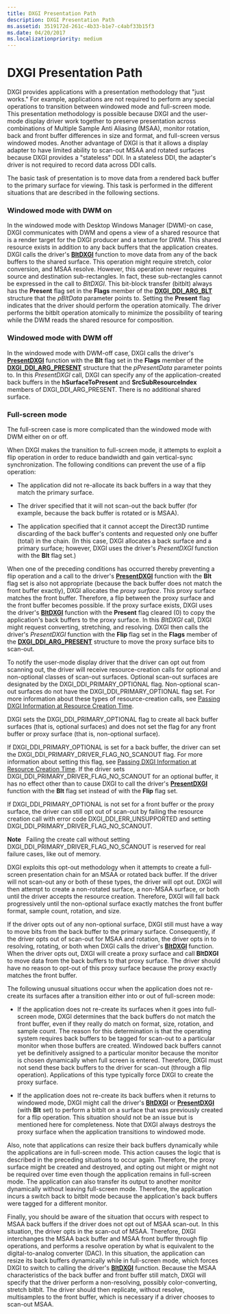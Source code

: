 ```yaml
---
title: DXGI Presentation Path
description: DXGI Presentation Path
ms.assetid: 3519172d-261c-4b33-b1e7-c4abf33b15f3
ms.date: 04/20/2017
ms.localizationpriority: medium
---
```


# DXGI Presentation Path


DXGI provides applications with a presentation methodology that "just works." For example, applications are not required to perform any special operations to transition between windowed mode and full-screen mode. This presentation methodology is possible because DXGI and the user-mode display driver work together to preserve presentation across combinations of Multiple Sample Anti Aliasing (MSAA), monitor rotation, back and front buffer differences in size and format, and full-screen versus windowed modes. Another advantage of DXGI is that it allows a display adapter to have limited ability to scan-out MSAA and rotated surfaces because DXGI provides a "stateless" DDI. In a stateless DDI, the adapter's driver is not required to record data across DDI calls.

The basic task of presentation is to move data from a rendered back buffer to the primary surface for viewing. This task is performed in the different situations that are described in the following sections.

### <span id="windowed_mode_with_dwm_on"></span><span id="WINDOWED_MODE_WITH_DWM_ON"></span>Windowed mode with DWM on

In the windowed mode with Desktop Windows Manager (DWM)-on case, DXGI communicates with DWM and opens a view of a shared resource that is a render target for the DXGI producer and a texture for DWM. This shared resource exists in addition to any back buffers that the application creates. DXGI calls the driver's [**BltDXGI**](https://docs.microsoft.com/windows-hardware/drivers/ddi/content/dxgiddi/ns-dxgiddi-dxgi_ddi_base_functions) function to move data from any of the back buffers to the shared surface. This operation might require stretch, color conversion, and MSAA resolve. However, this operation never requires source and destination sub-rectangles. In fact, these sub-rectangles cannot be expressed in the call to *BltDXGI*. This bit-block transfer (bitblt) always has the **Present** flag set in the **Flags** member of the [**DXGI\_DDI\_ARG\_BLT**](https://docs.microsoft.com/windows-hardware/drivers/ddi/content/dxgiddi/ns-dxgiddi-dxgi_ddi_arg_blt) structure that the *pBltData* parameter points to. Setting the **Present** flag indicates that the driver should perform the operation atomically. The driver performs the bitblt operation atomically to minimize the possibility of tearing while the DWM reads the shared resource for composition.

### <span id="windowed_mode_with_dwm_off"></span><span id="WINDOWED_MODE_WITH_DWM_OFF"></span>Windowed mode with DWM off

In the windowed mode with DWM-off case, DXGI calls the driver's [**PresentDXGI**](https://docs.microsoft.com/windows-hardware/drivers/ddi/content/dxgiddi/ns-dxgiddi-dxgi_ddi_base_functions) function with the **Blt** flag set in the **Flags** member of the [**DXGI\_DDI\_ARG\_PRESENT**](https://docs.microsoft.com/windows-hardware/drivers/ddi/content/dxgiddi/ns-dxgiddi-dxgi_ddi_arg_present) structure that the *pPresentData* parameter points to. In this *PresentDXGI* call, DXGI can specify any of the application-created back buffers in the **hSurfaceToPresent** and **SrcSubResourceIndex** members of DXGI\_DDI\_ARG\_PRESENT. There is no additional shared surface.

### <span id="full_screen_mode"></span><span id="FULL_SCREEN_MODE"></span>Full-screen mode

The full-screen case is more complicated than the windowed mode with DWM either on or off.

When DXGI makes the transition to full-screen mode, it attempts to exploit a flip operation in order to reduce bandwidth and gain vertical-sync synchronization. The following conditions can prevent the use of a flip operation:

-   The application did not re-allocate its back buffers in a way that they match the primary surface.

-   The driver specified that it will not scan-out the back buffer (for example, because the back buffer is rotated or is MSAA).

-   The application specified that it cannot accept the Direct3D runtime discarding of the back buffer's contents and requested only one buffer (total) in the chain. (In this case, DXGI allocates a back surface and a primary surface; however, DXGI uses the driver's *PresentDXGI* function with the **Blt** flag set.)

When one of the preceding conditions has occurred thereby preventing a flip operation and a call to the driver's [**PresentDXGI**](https://docs.microsoft.com/windows-hardware/drivers/ddi/content/dxgiddi/ns-dxgiddi-dxgi_ddi_base_functions) function with the **Blt** flag set is also not appropriate (because the back buffer does not match the front buffer exactly), DXGI allocates the *proxy surface*. This proxy surface matches the front buffer. Therefore, a flip between the proxy surface and the front buffer becomes possible. If the proxy surface exists, DXGI uses the driver's [**BltDXGI**](https://docs.microsoft.com/windows-hardware/drivers/ddi/content/dxgiddi/ns-dxgiddi-dxgi_ddi_base_functions) function with the **Present** flag cleared (0) to copy the application's back buffers to the proxy surface. In this *BltDXGI* call, DXGI might request converting, stretching, and resolving. DXGI then calls the driver's *PresentDXGI* function with the **Flip** flag set in the **Flags** member of the [**DXGI\_DDI\_ARG\_PRESENT**](https://docs.microsoft.com/windows-hardware/drivers/ddi/content/dxgiddi/ns-dxgiddi-dxgi_ddi_arg_present) structure to move the proxy surface bits to scan-out.

To notify the user-mode display driver that the driver can opt out from scanning out, the driver will receive resource-creation calls for optional and non-optional classes of scan-out surfaces. Optional scan-out surfaces are designated by the DXGI\_DDI\_PRIMARY\_OPTIONAL flag. Non-optional scan-out surfaces do not have the DXGI\_DDI\_PRIMARY\_OPTIONAL flag set. For more information about these types of resource-creation calls, see [Passing DXGI Information at Resource Creation Time](passing-dxgi-information-at-resource-creation-time.md).

DXGI sets the DXGI\_DDI\_PRIMARY\_OPTIONAL flag to create all back buffer surfaces (that is, optional surfaces) and does not set the flag for any front buffer or proxy surface (that is, non-optional surface).

If DXGI\_DDI\_PRIMARY\_OPTIONAL is set for a back buffer, the driver can set the DXGI\_DDI\_PRIMARY\_DRIVER\_FLAG\_NO\_SCANOUT flag. For more information about setting this flag, see [Passing DXGI Information at Resource Creation Time](passing-dxgi-information-at-resource-creation-time.md). If the driver sets DXGI\_DDI\_PRIMARY\_DRIVER\_FLAG\_NO\_SCANOUT for an optional buffer, it has no effect other than to cause DXGI to call the driver's [**PresentDXGI**](https://docs.microsoft.com/windows-hardware/drivers/ddi/content/dxgiddi/ns-dxgiddi-dxgi_ddi_base_functions) function with the **Blt** flag set instead of with the **Flip** flag set.

If DXGI\_DDI\_PRIMARY\_OPTIONAL is not set for a front buffer or the proxy surface, the driver can still opt out of scan-out by failing the resource creation call with error code DXGI\_DDI\_ERR\_UNSUPPORTED and setting DXGI\_DDI\_PRIMARY\_DRIVER\_FLAG\_NO\_SCANOUT.

**Note**   Failing the create call without setting DXGI\_DDI\_PRIMARY\_DRIVER\_FLAG\_NO\_SCANOUT is reserved for real failure cases, like out of memory.

 

DXGI exploits this opt-out methodology when it attempts to create a full-screen presentation chain for an MSAA or rotated back buffer. If the driver will not scan-out any or both of these types, the driver will opt out. DXGI will then attempt to create a non-rotated surface, a non-MSAA surface, or both until the driver accepts the resource creation. Therefore, DXGI will fall back progressively until the non-optional surface exactly matches the front buffer format, sample count, rotation, and size.

If the driver opts out of any non-optional surface, DXGI still must have a way to move bits from the back buffer to the primary surface. Consequently, if the driver opts out of scan-out for MSAA and rotation, the driver opts in to resolving, rotating, or both when DXGI calls the driver's [**BltDXGI**](https://docs.microsoft.com/windows-hardware/drivers/ddi/content/dxgiddi/ns-dxgiddi-dxgi_ddi_base_functions) function. When the driver opts out, DXGI will create a proxy surface and call **BltDXGI** to move data from the back buffers to that proxy surface. The driver should have no reason to opt-out of this proxy surface because the proxy exactly matches the front buffer.

The following unusual situations occur when the application does not re-create its surfaces after a transition either into or out of full-screen mode:

-   If the application does not re-create its surfaces when it goes into full-screen mode, DXGI determines that the back buffers do not match the front buffer, even if they really do match on format, size, rotation, and sample count. The reason for this determination is that the operating system requires back buffers to be tagged for scan-out to a particular monitor when those buffers are created. Windowed back buffers cannot yet be definitively assigned to a particular monitor because the monitor is chosen dynamically when full screen is entered. Therefore, DXGI must not send these back buffers to the driver for scan-out (through a flip operation). Applications of this type typically force DXGI to create the proxy surface.

-   If the application does not re-create its back buffers when it returns to windowed mode, DXGI might call the driver's [**BltDXGI**](https://docs.microsoft.com/windows-hardware/drivers/ddi/content/dxgiddi/ns-dxgiddi-dxgi_ddi_base_functions) or [**PresentDXGI**](https://docs.microsoft.com/windows-hardware/drivers/ddi/content/dxgiddi/ns-dxgiddi-dxgi_ddi_base_functions) (with **Blt** set) to perform a bitblt on a surface that was previously created for a flip operation. This situation should not be an issue but is mentioned here for completeness. Note that DXGI always destroys the proxy surface when the application transitions to windowed mode.

Also, note that applications can resize their back buffers dynamically while the applications are in full-screen mode. This action causes the logic that is described in the preceding situations to occur again. Therefore, the proxy surface might be created and destroyed, and opting out might or might not be required over time even though the application remains in full-screen mode. The application can also transfer its output to another monitor dynamically without leaving full-screen mode. Therefore, the application incurs a switch back to bitblt mode because the application's back buffers were tagged for a different monitor.

Finally, you should be aware of the situation that occurs with respect to MSAA back buffers if the driver does not opt out of MSAA scan-out. In this situation, the driver opts in the scan-out of MSAA. Therefore, DXGI interchanges the MSAA back buffer and MSAA front buffer through flip operations, and performs a resolve operation by what is equivalent to the digital-to-analog converter (DAC). In this situation, the application can resize its back buffers dynamically while in full-screen mode, which forces DXGI to switch to calling the driver's [**BltDXGI**](https://docs.microsoft.com/windows-hardware/drivers/ddi/content/dxgiddi/ns-dxgiddi-dxgi_ddi_base_functions) function. Because the MSAA characteristics of the back buffer and front buffer still match, DXGI will specify that the driver perform a non-resolving, possibly color-converting, stretch bitblt. The driver should then replicate, without resolve, multisamples to the front buffer, which is necessary if a driver chooses to scan-out MSAA.

 

 





